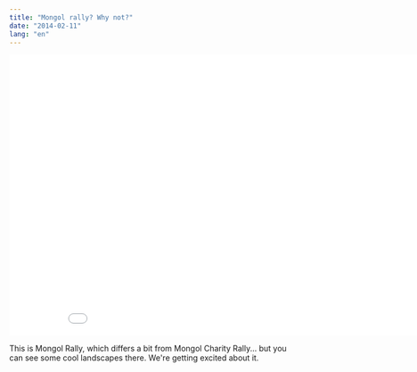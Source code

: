 ```yaml
---
title: "Mongol rally? Why not?"
date: "2014-02-11"
lang: "en"
---
```


<iframe src="//www.youtube.com/embed/4VwacRktz2c" height="506" width="900" allowfullscreen frameborder="0"></iframe>

This is Mongol Rally, which differs a bit from Mongol Charity Rally... but you can see some cool landscapes there. We're getting excited about it.
